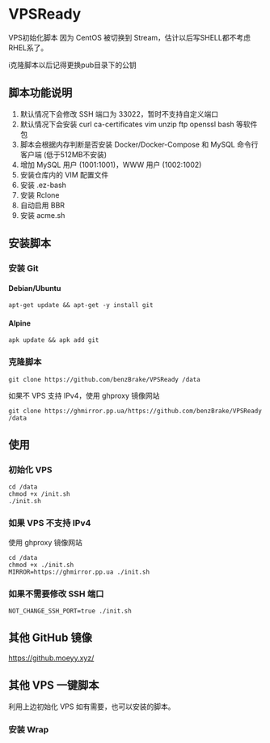 # VPSReady
VPS初始化脚本
因为 CentOS 被切换到 Stream，估计以后写SHELL都不考虑RHEL系了。

ℹ克隆脚本以后记得更换pub目录下的公钥

## 脚本功能说明

1. 默认情况下会修改 SSH 端口为 33022，暂时不支持自定义端口
2. 默认情况下会安装 curl ca-certificates vim unzip ftp openssl bash 等软件包
3. 脚本会根据内存判断是否安装 Docker/Docker-Compose 和 MySQL 命令行客户端 (低于512MB不安装)
4. 增加 MySQL 用户 (1001:1001)，WWW 用户 (1002:1002)
5. 安装仓库内的 VIM 配置文件
6. 安装 .ez-bash
7. 安装 Rclone
8. 自动启用 BBR
9. 安装 acme.sh

## 安装脚本

### 安装 Git

#### Debian/Ubuntu

```shell
apt-get update && apt-get -y install git
```
#### Alpine

```shell
apk update && apk add git
```

### 克隆脚本

```shell
git clone https://github.com/benzBrake/VPSReady /data
```

如果不 VPS 支持 IPv4，使用 ghproxy 镜像网站

```
git clone https://ghmirror.pp.ua/https://github.com/benzBrake/VPSReady /data
```

## 使用

### 初始化 VPS
```shell
cd /data
chmod +x /init.sh
./init.sh
```

### 如果 VPS 不支持 IPv4

使用 ghproxy 镜像网站

```shell
cd /data
chmod +x ./init.sh
MIRROR=https://ghmirror.pp.ua ./init.sh
```

### 如果不需要修改 SSH 端口

```shell
NOT_CHANGE_SSH_PORT=true ./init.sh
```

## 其他 GitHub 镜像

https://github.moeyy.xyz/

## 其他 VPS 一键脚本

利用上边初始化 VPS 如有需要，也可以安装的脚本。

### 安装 Wrap

```

```

